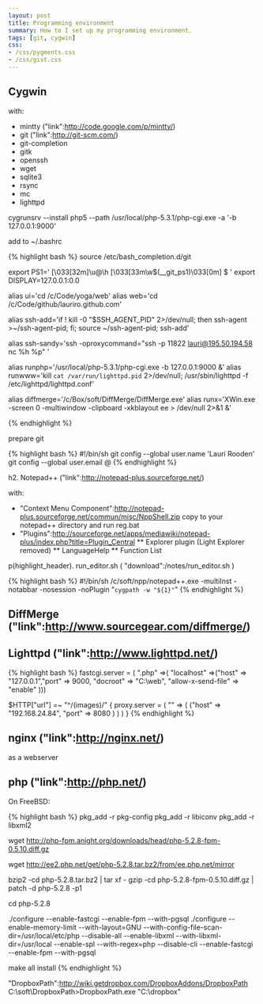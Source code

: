 ```yaml
---
layout: post
title: Programming environment
summary: How to I set up my programming environment.
tags: [git, cygwin]
css:
- /css/pygments.css
- /css/gist.css
---
```



## Cygwin

with:
* mintty ("link":http://code.google.com/p/mintty/)
* git ("link":http://git-scm.com/)
* git-completion
* gitk
* openssh
* wget
* sqlite3
* rsync
* mc
* lighttpd

cygrunsrv --install php5 --path /usr/local/php-5.3.1/php-cgi.exe -a '-b 127.0.0.1:9000'

add to ~/.bashrc

{% highlight bash %}
source /etc/bash_completion.d/git

export PS1='
\[\033[32m\]\u@\h \[\033[33m\w$(__git_ps1)\033[0m\]
$ '
export DISPLAY=127.0.0.1:0.0

alias ui='cd /c/Code/yoga/web'
alias web='cd /c/Code/github/lauriro.github.com'

alias ssh-add='if ! kill -0 "$SSH_AGENT_PID" 2>/dev/null; then ssh-agent >~/ssh-agent-pid; fi; source ~/ssh-agent-pid; ssh-add'

alias ssh-sandy='ssh -oproxycommand="ssh -p 11822 lauri@195.50.194.58 nc %h %p" '

alias runphp='/usr/local/php-5.3.1/php-cgi.exe -b 127.0.0.1:9000 &'
alias runwww='kill `cat /var/run/lighttpd.pid` 2>/dev/null; /usr/sbin/lighttpd -f /etc/lighttpd/lighttpd.conf'

alias diffmerge='/c/Box/soft/DiffMerge/DiffMerge.exe'
alias runx='XWin.exe -screen 0 -multiwindow -clipboard -xkblayout ee > /dev/null 2>&1 &'

{% endhighlight %}

prepare git

{% highlight bash %}
#!/bin/sh
git config --global user.name 'Lauri Rooden' 
git config --global user.email <me>@<email>
{% endhighlight %}

<script src="http://gist.github.com/285926.js"></script>

h2. Notepad++ ("link":http://notepad-plus.sourceforge.net/)

with:
* "Context Menu Component":http://notepad-plus.sourceforge.net/commun/misc/NppShell.zip copy to your notepad++ directory and run reg.bat
* "Plugins":http://sourceforge.net/apps/mediawiki/notepad-plus/index.php?title=Plugin_Central
** Explorer plugin (Light Explorer removed)
** LanguageHelp
** Function List


p(highlight_header). run_editor.sh ( "download":/notes/run_editor.sh )

{% highlight bash %}
#!/bin/sh
/c/soft/npp/notepad++.exe -multiInst -notabbar -nosession -noPlugin "`cygpath -w "${1}"`"
{% endhighlight %}

## DiffMerge ("link":http://www.sourcegear.com/diffmerge/)


## Lighttpd ("link":http://www.lighttpd.net/)

{% highlight bash %}
fastcgi.server = ( ".php" =>( "localhost" =>("host" => "127.0.0.1","port" => 9000, "docroot" => "C:\web", "allow-x-send-file" => "enable" )))

$HTTP["url"] =~ "^/(images)/" {
	proxy.server  = ( "" => ( 
		("host" => "192.168.24.84", "port" => 8080 )
	) )
}
{% endhighlight %}

## nginx ("link":http://nginx.net/)

as a webserver

## php ("link":http://php.net/)

On FreeBSD:

{% highlight bash %}
pkg_add -r pkg-config
pkg_add -r libiconv
pkg_add -r libxml2

wget http://php-fpm.anight.org/downloads/head/php-5.2.8-fpm-0.5.10.diff.gz

wget http://ee2.php.net/get/php-5.2.8.tar.bz2/from/ee.php.net/mirror

bzip2 -cd php-5.2.8.tar.bz2  | tar xf -
gzip -cd php-5.2.8-fpm-0.5.10.diff.gz | patch -d php-5.2.8 -p1

cd php-5.2.8

./configure --enable-fastcgi --enable-fpm --with-pgsql
./configure --enable-memory-limit --with-layout=GNU --with-config-file-scan-dir=/usr/local/etc/php --disable-all --enable-libxml --with-libxml-dir=/usr/local --enable-spl --with-regex=php --disable-cli --enable-fastcgi --enable-fpm --with-pgsql

make all install
{% endhighlight %}

"DropboxPath":http://wiki.getdropbox.com/DropboxAddons/DropboxPath
C:\soft\DropboxPath>DropboxPath.exe "C:\dropbox"
